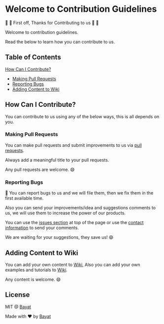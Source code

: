 # Welcome to Contribution Guidelines

:tada: :clap: First off, Thanks for Contributing to us :clap: :tada:

Welcome to contribution guidelines.

Read the below to learn how you can contribute to us.

## Table of Contents

[How Can I Contribute?](#how-can-i-contribute)
- [Making Pull Requests](#making-pull-requests)
- [Reporting Bugs](#reporting-bugs)
- [Adding Content to Wiki](#adding-content-to-wiki)

## How Can I Contribute?

You can contribute to us using any of the below ways, this is all depends on you.

### Making Pull Requests

You can make pull requests and submit improvements to us via [pull requests](https://github.com/EmpireAssets/SaveGameFree/pulls).

Always add a meaningful title to your pull requests.

Any pull requests are welcome. :smile:

### Reporting Bugs

:postbox: You can report bugs to us and we will file them, then we fix them in the first available time.

Also you can send your improvements/idea and suggestions comments to us, we will use them to increase the power of our products.

You can use the [issues section](https://github.com/EmpireAssets/SaveGameFree/issues) at top of the page or use the [contact information](https://github.com/EmpireAssets/Support) to send your comments.

We are waiting for your suggestions, they save us! :smile:

## Adding Content to Wiki

You can add your own content to [Wiki](https://github.com/EmpireAssets/SaveGameFree/wiki), Also you can add your own examples and tutorials to [Wiki](https://github.com/EmpireAssets/SaveGameFree/wiki).

Any content is welcome. :smile:

## License

MIT @ [Bayat](https://github.com/EmpireWorld)

Made with :heart: by [Bayat](https://github.com/EmpireWorld)
